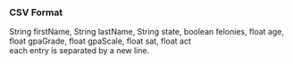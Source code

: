 ### CSV Format
String firstName, String lastName, String state, boolean felonies, float age, float gpaGrade, float gpaScale, float sat, float act  
each entry is separated by a new line.